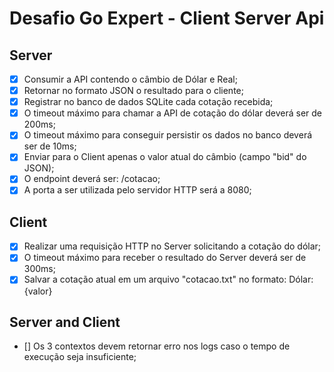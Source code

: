 # Desafio Go Expert - Client Server Api

## Server

- [x] Consumir a API contendo o câmbio de Dólar e Real;
- [x] Retornar no formato JSON o resultado para o cliente;
- [x] Registrar no banco de dados SQLite cada cotação recebida;
- [x] O timeout máximo para chamar a API de cotação do dólar deverá ser de 200ms;
- [x] O timeout máximo para conseguir persistir os dados no banco deverá ser de 10ms;
- [x] Enviar para o Client apenas o valor atual do câmbio (campo "bid" do JSON);
- [x] O endpoint deverá ser: /cotacao;
- [x] A porta a ser utilizada pelo servidor HTTP será a 8080;

## Client

- [x] Realizar uma requisição HTTP no Server solicitando a cotação do dólar;
- [x] O timeout máximo para receber o resultado do Server deverá ser de 300ms;
- [x] Salvar a cotação atual em um arquivo "cotacao.txt" no formato: Dólar: {valor}

## Server and Client

- [] Os 3 contextos devem retornar erro nos logs caso o tempo de execução seja insuficiente;